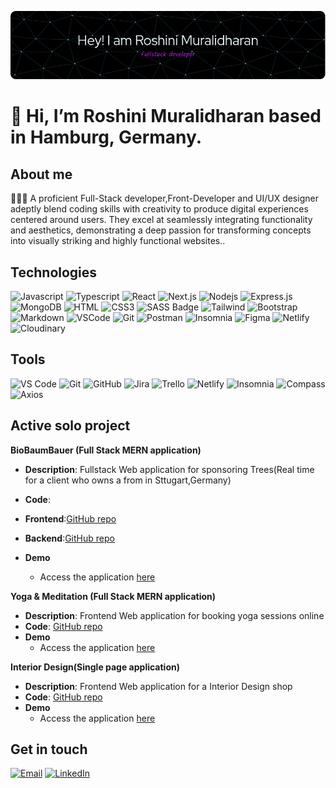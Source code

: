 ![Header](./headergithub.png)


# 👋 Hi, I’m Roshini Muralidharan based in Hamburg, Germany.

## About me

 👨🏻‍💻 A proficient Full-Stack developer,Front-Developer and UI/UX designer adeptly blend coding skills with creativity to produce digital experiences centered around users. They excel at seamlessly integrating functionality and aesthetics, demonstrating a deep passion for transforming concepts into visually striking and highly functional websites..

## Technologies

![Javascript](https://img.shields.io/badge/Javascript-F0DB4F?style=for-the-badge&labelColor=black&logo=javascript&logoColor=F0DB4F)
![Typescript](https://img.shields.io/badge/Typescript-007acc?style=for-the-badge&labelColor=black&logo=typescript&logoColor=007acc)
![React](https://img.shields.io/badge/-React-61DBFB?style=for-the-badge&labelColor=black&logo=react&logoColor=61DBFB)
![Next.js](https://img.shields.io/badge/next.js-000000?style=for-the-badge&logo=nextdotjs&logoColor=white)
![Nodejs](https://img.shields.io/badge/Nodejs-3C873A?style=for-the-badge&labelColor=black&logo=node.js&logoColor=3C873A)
![Express.js](https://img.shields.io/badge/Express.js-000000?style=for-the-badge&logo=express&logoColor=white)
![MongoDB](https://img.shields.io/badge/MongoDB-4EA94B?style=for-the-badge&logo=mongodb&logoColor=white)
![HTML](https://img.shields.io/badge/HTML5-E34F26?style=for-the-badge&logo=html5&logoColor=white)
![CSS3](https://img.shields.io/badge/CSS3-1572B6?style=for-the-badge&logo=css3&logoColor=white)
![SASS Badge](https://img.shields.io/badge/Sass-CC6699?style=for-the-badge&logo=sass&logoColor=white)
![Tailwind](https://img.shields.io/badge/Tailwind_CSS-092749?style=for-the-badge&logo=tailwindcss&logoColor=06B6D4&labelColor=000000)
![Bootstrap](https://img.shields.io/badge/Bootstrap-563D7C?style=for-the-badge&logo=bootstrap&logoColor=white)
![Markdown](https://img.shields.io/badge/Markdown-000000?style=for-the-badge&logo=markdown&logoColor=white)
![VSCode](https://img.shields.io/badge/Visual_Studio-0078d7?style=for-the-badge&logo=visual%20studio&logoColor=white)
![Git](https://img.shields.io/badge/Git-F05032?style=for-the-badge&logo=git&logoColor=white)
![Postman](https://img.shields.io/badge/Postman-FF6C37?style=for-the-badge&logo=postman&logoColor=white)
![Insomnia](https://img.shields.io/badge/Insomnia-black?style=for-the-badge&logo=insomnia&logoColor=5849BE)
![Figma](https://img.shields.io/badge/Figma-%23F24E1E.svg?style=for-the-badge&logo=figma&logoColor=white)
![Netlify](https://img.shields.io/badge/Netlify-%23000000.svg?style=for-the-badge&logo=netlify&logoColor=#00C7B7)
![Cloudinary](https://img.shields.io/badge/Cloudinary-4285F4?style=for-the-badge&logo=cloudinary&logoColor=white)

## Tools

![VS Code](https://img.shields.io/badge/Visual_Studio_Code-007ACC?style=for-the-badge&logo=visual-studio-code&logoColor=white)
![Git](https://img.shields.io/badge/Git-F05032?style=for-the-badge&logo=git&logoColor=white)
![GitHub](https://img.shields.io/badge/GitHub-181717?style=for-the-badge&logo=github&logoColor=white)
![Jira](https://img.shields.io/badge/Jira-0052CC?style=for-the-badge&logo=jira&logoColor=white)
![Trello](https://img.shields.io/badge/Trello-0079BF?style=for-the-badge&logo=trello&logoColor=white)
![Netlify](https://img.shields.io/badge/Netlify-00C7B7?style=for-the-badge&logo=netlify&logoColor=white)
![Insomnia](https://img.shields.io/badge/Insomnia-5849BE?style=for-the-badge&logo=insomnia&logoColor=white)
![Compass](https://img.shields.io/badge/MongoDB_Compass-4DB33D?style=for-the-badge&logo=mongodb&logoColor=white)
![Axios](https://img.shields.io/badge/Axios-007ACC?style=for-the-badge&logo=axios&logoColor=white)

## Active solo project  
**BioBaumBauer (Full Stack MERN application)**
- **Description**: Fullstack Web application for sponsoring Trees(Real time for a client who owns a from in Sttugart,Germany)
- **Code**:
- **Frontend**:[GitHub repo](https://github.com/roshinimurali/baum-bauer-frontend)
- **Backend**:[GitHub repo](https://github.com/roshinimurali/baum-bauer-backend)

- **Demo**
  - Access the application [here](https://bio-baum-bauer.onrender.com/)

**Yoga & Meditation (Full Stack MERN application)**
- **Description**: Frontend Web application for booking yoga sessions online
- **Code**: [GitHub repo](https://github.com/roshinimurali/yoga-and-meditation)
- **Demo**
  - Access the application [here](https://yoga-and-meditation.netlify.app/)
  
**Interior Design(Single page application)**
- **Description**: Frontend Web application for a Interior Design shop
- **Code**: [GitHub repo](https://github.com/roshinimurali/InteriorDesign)
- **Demo**
  - Access the application [here](https://home-360.netlify.app/)
  
## Get in touch

[![Email](https://img.shields.io/badge/Email-%23D14836.svg?style=for-the-badge&logo=email&logoColor=white)](mailto:roshinipraveen18@gmail.com)
[![LinkedIn](https://img.shields.io/badge/linkedin-%230077B5.svg?&style=for-the-badge&logo=linkedin&logoColor=white)]((https://www.linkedin.com/in/roshini-muralidharan/))
